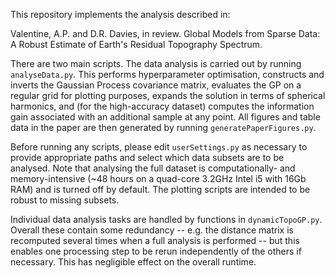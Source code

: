 This repository implements the analysis described in:

Valentine, A.P. and D.R. Davies, in review. Global Models from Sparse Data: A
Robust Estimate of Earth's Residual Topography Spectrum.

There are two main scripts. The data analysis is carried out by running
`analyseData.py`. This performs hyperparameter optimisation, constructs and
inverts the Gaussian Process covariance matrix, evaluates the GP on a regular
grid for plotting purposes, expands the solution in terms of spherical
harmonics, and (for the high-accuracy dataset) computes the information gain
associated with an additional sample at any point. All figures and table data
in the paper are then generated by running `generatePaperFigures.py`.

Before running any scripts, please edit `userSettings.py` as necessary to
provide appropriate paths and select which data subsets are to be analysed.
Note that analysing the full dataset is computationally- and memory-intensive
(~48 hours on a quad-core 3.2GHz Intel i5 with 16Gb RAM) and is turned off by
default. The plotting scripts are intended to be robust to missing subsets.

Individual data analysis tasks are handled by functions in `dynamicTopoGP.py`.
Overall these contain some redundancy -- e.g. the distance matrix is recomputed
several times when a full analysis is performed -- but this enables one
processing step to be rerun independently of the others if necessary. This has
negligible effect on the overall runtime.
